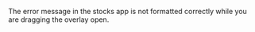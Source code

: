 The error message in the stocks app is not formatted correctly while you are dragging the overlay
open.
